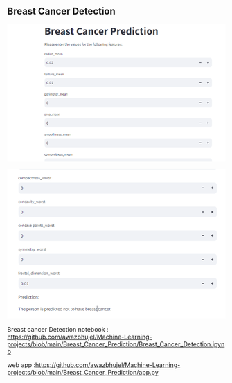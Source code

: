 ## Breast Cancer Detection

<p align="center">
  <img src="https://github.com/awazbhujel/Machine-Learning-projects/blob/main/Breast_Cancer_Prediction/pic1.PNG"  title="hover text">
</p>

<p align="center">
  <img src="https://github.com/awazbhujel/Machine-Learning-projects/blob/main/Breast_Cancer_Prediction/pic2.PNG"  title="hover text">
</p>

Breast cancer Detection notebook : https://github.com/awazbhujel/Machine-Learning-projects/blob/main/Breast_Cancer_Prediction/Breast_Cancer_Detection.ipynb

web app :https://github.com/awazbhujel/Machine-Learning-projects/blob/main/Breast_Cancer_Prediction/app.py

